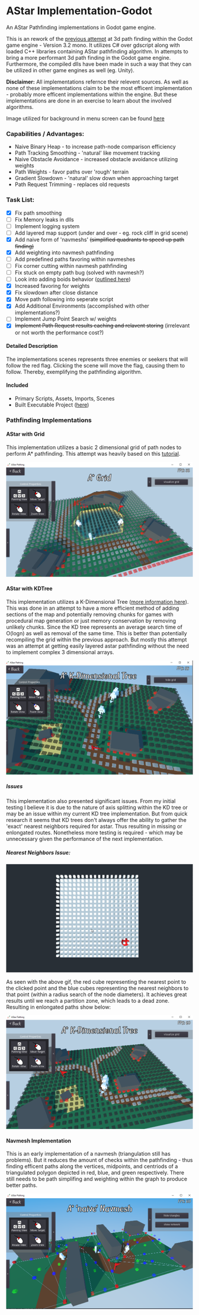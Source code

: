 # AStar Implementation-Godot #
An AStar Pathfinding implementations in Godot game engine.

This is an rework of the [previous attempt](https://gitlab.com/jszajek/astar-godot) at 3d path finding within the Godot game engine - Version 3.2 mono. 
It utilizes C# over gdscript along with loaded C++ libraries containing AStar pathfinding algorithm. In attempts
to bring a more performant 3d path finding in the Godot game engine. Furthermore, the compiled dlls have been made in such
a way that they can be utilized in other game engines as well (eg. Unity).


**Disclaimer:** All implementations refernce their relevent sources. As well as none of these implementations claim to be the
most efficent implementation - probably more efficent implementations within the engine. 
But these implementations are done in an exercise to learn about the involved algorithms. 

Image utilized for background in menu screen can be found [here](https://www.clipart.email/download/4510544.html)

### Capabilities / Advantages: ###
* Naive Binary Heap - to increase path-node comparison efficiency
* Path Tracking Smoothing - 'natural' like movement tracking
* Naive Obstacle Avoidance - increased obstacle avoidance utilizing weights
* Path Weights - favor paths over 'rough' terrain
* Gradient Slowdown - 'natural' slow down when approaching target
* Path Request Trimming - replaces old requests

### Task List: ###
- [x] Fix path smoothing
- [ ] Fix Memory leaks in dlls
- [ ] Implement logging system
- [ ] Add layered map support (under and over - eg. rock cliff in grid scene)
- [x] Add naive form of 'navmeshs' ~~(simplified quadrants to speed up path finding)~~
- [x] Add weighting into navmesh pathfinding
- [ ] Add predefined paths favoring within navmeshes
- [ ] Fix corner cutting within navmesh pathfinding
- [ ] Fix stuck on empty path bug (solved with navmesh?)
- [ ] Look into adding boids behavior ([outlined here](https://cs.stanford.edu/people/eroberts/courses/soco/projects/2008-09/modeling-natural-systems/boids.html))
- [x] Increased favoring for weights
- [x] Fix slowdown after close distance
- [x] Move path following into seperate script
- [x] Add Additional Environments (accomplished with other implementations?)
- [ ] Implement Jump Point Search w/ weights
- [x] ~~Implement Path Request results caching and relavent storing~~ (irrelevant or not worth the performance cost?)

#### Detailed Description ####
The implementations scenes represents three enemies or seekers that will follow the red flag.
Clicking the scene will move the flag, causing them to follow. Thereby, exemplifying
the pathfinding algorithm.

#### Included ####
* Primary Scripts, Assets, Imports, Scenes
* Built Executable Project ([here](/_Build/Build_1.5/))


### Pathfinding Implementations ###

#### AStar with Grid ####
This implementation utilizes a basic 2 dimensional grid of path nodes to perform A* pathfinding. This attempt was
heavily based on this [tutorial](https://www.youtube.com/playlist?list=PLFt_AvWsXl0cq5Umv3pMC9SPnKjfp9eGW).

![alt text](/AStar_Grid_Example.png)

#### AStar with KDTree ####
This implementation utilizes a K-Dimensional Tree ([more information here](https://en.wikipedia.org/wiki/K-d_tree)).
This was done in an attempt to have a more efficient method of adding sections of the map and potentially removing chunks
for games with procedural map generation or just memory conservation by removing unlikely chunks. Since the KD tree 
represents an average search time of O(logn) as well as removal of the same time. This is better than potentially
recompiling the grid within the previous approach. But mostly this attempt was an attempt at getting easily layered
astar pathfinding without the need to implement complex 3 dimensional arrays.

![alt text](/AStar_KDTree_Example.png)

##### Issues #####
This implementation also presented significant issues. From my initial testing I believe it is due to the nature of 
axis splitting within the KD tree or may be an issue within my current KD tree implementation. But from
quick research it seems that KD trees don't always offer the ability to gather the 'exact' nearest neighbors
required for astar. Thus resulting in missing or enlongated routes. Nonetheless more testing is required - 
which may be unnecessary given the performance of the next implementation.

##### Nearest Neighbors Issue: #####
![alt text](/KDTree_Issue.gif)

As seen with the above gif, the red cube representing the nearest point to the clicked point and the 
blue cubes representing the nearest neighbors to that point (within a radius search of the node diameters).
It achieves great results until we reach a partition zone, which leads to a dead zone. Resulting in 
enlongated paths show below:

![alt text](/AStar_KDTree_Issue.png)


#### Navmesh Implementation ####
This is an early implementation of a navmesh (triangulation still has problems). But it reduces the amount of checks
within the pathfinding - thus finding efficent paths along the vertices, midpoints, and centriods of a triangulated
polygon depicted in red, blue, and green respectively. There still needs to be path simplifing and weighting within
the graph to produce better paths.

![alt text](/AStar_Navmesh_Example.png)
